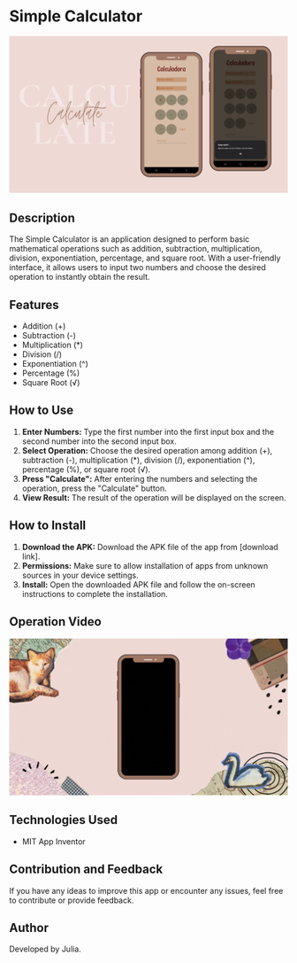 # Simple Calculator

<div align="center">
  <img src="./ReadmeHeader.png" alt="Readme Header" width="800"/>
</div>

## Description
The Simple Calculator is an application designed to perform basic mathematical operations such as addition, subtraction, multiplication, division, exponentiation, percentage, and square root. With a user-friendly interface, it allows users to input two numbers and choose the desired operation to instantly obtain the result.

## Features
- Addition (+)
- Subtraction (-)
- Multiplication (*)
- Division (/)
- Exponentiation (^)
- Percentage (%)
- Square Root (√)

## How to Use
1. **Enter Numbers:** Type the first number into the first input box and the second number into the second input box.
2. **Select Operation:** Choose the desired operation among addition (+), subtraction (-), multiplication (*), division (/), exponentiation (^), percentage (%), or square root (√).
3. **Press "Calculate":** After entering the numbers and selecting the operation, press the "Calculate" button.
4. **View Result:** The result of the operation will be displayed on the screen.

## How to Install
1. **Download the APK:** Download the APK file of the app from [download link].
2. **Permissions:** Make sure to allow installation of apps from unknown sources in your device settings.
3. **Install:** Open the downloaded APK file and follow the on-screen instructions to complete the installation.

## Operation Video
<div align="center">
  <img src="./OperationVideo.gif" alt="Operation Video" width="800"/>
</div>

## Technologies Used
- MIT App Inventor

## Contribution and Feedback
If you have any ideas to improve this app or encounter any issues, feel free to contribute or provide feedback.

## Author
Developed by Julia.
